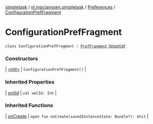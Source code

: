 [simpletask](../../../index.md) / [nl.mpcjanssen.simpletask](../../index.md) / [Preferences](../index.md) / [ConfigurationPrefFragment](.)

# ConfigurationPrefFragment

`class ConfigurationPrefFragment : `[`PrefFragment`](../-pref-fragment/index.md) [(source)](https://github.com/mpcjanssen/simpletask-android/blob/master/src/main/java/nl/mpcjanssen/simpletask/Preferences.kt#L198)

### Constructors

| [&lt;init&gt;](-init-.md) | `ConfigurationPrefFragment()` |

### Inherited Properties

| [xmlId](../-pref-fragment/xml-id.md) | `val xmlId: Int` |

### Inherited Functions

| [onCreate](../-pref-fragment/on-create.md) | `open fun onCreate(savedInstanceState: Bundle?): Unit` |

